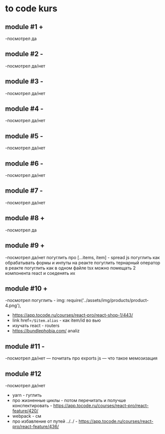 # to code kurs

## module #1 +
-посмотрел да

## module #2 -
-посмотрел да/нет

## module #3 -
-посмотрел да/нет

## module #4 -
-посмотрел да/нет

## module #5 -
-посмотрел да/нет

## module #6 -
-посмотрел да/нет

## module #7 -
-посмотрел да/нет

## module #8 +
-посмотрел да

## module #9 +
-посмотрел да/нет
погуглить про [...items, item] - spread js
погуглить как обрабатывать формы и инпуты на реакте
погуглить тернарный оператор в реакте
погуглить как в одном файле tsx можно помещать 2 компонента react и соеденять их

## module #10 +
-посмотрел
погуглить - img: require('../assets/img/products/product-4.png'),
 - https://app.tocode.ru/courses/react-pro/react-shop-1/443/
 - link href=`/$item.alias` - как item/id во вью
 - изучать react - routers
 - https://bundlephobia.com/  analiz
 
## module #11 -
-посмотрел да/нет
— почитать про exports js 
— что такое мемозизация 

## module #12
-посмотрел да/нет
- yarn - гуглить
- про жизненные циклы - потом перечитать и получше конспектировать - https://app.tocode.ru/courses/react-pro/react-feature/420/
- webpack - см 
- про избавление от путей ../../ - https://app.tocode.ru/courses/react-pro/react-feature/436/
